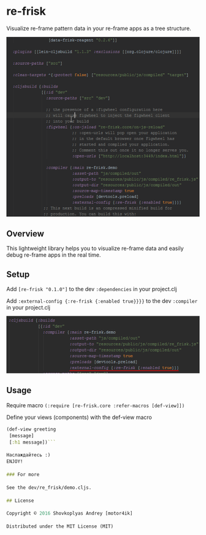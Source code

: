 # re-frisk

Visualize re-frame pattern data in your re-frame apps as a tree structure.

<img src="re-frisk.gif">

## Overview

This lightweight library helps you to visualize re-frame data and easily debug re-frame apps in the real time.

## Setup

Add `[re-frisk "0.1.0"]` to the dev `:dependencies` in your project.clj

Add `:external-config {:re-frisk {:enabled true}}}}` to the dev `:compiler` in your project.clj

<img src="re-frisk-project.png">

## Usage

Require macro `(:require [re-frisk.core :refer-macros [def-view]])`

Define your views (components) with the def-view macro

```clojure
(def-view greeting
 [message]
 [:h1 message])```

Наслаждайтесь :)
ENJOY!

### For more

See the dev/re_frisk/demo.cljs.

## License

Copyright © 2016 Shovkoplyas Andrey [motor4ik]

Distributed under the MIT License (MIT)

